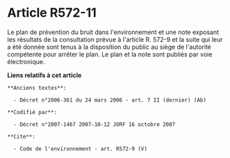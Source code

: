 # Article R572-11

Le plan de prévention du bruit dans l'environnement et une note exposant les résultats de la consultation prévue à l'article
R. 572-9 et la suite qui leur a été donnée sont tenus à la disposition du public au siège de l'autorité compétente pour
arrêter le plan. Le plan et la note sont publiés par voie électronique.

**Liens relatifs à cet article**

	**Anciens textes**:

	  - Décret n°2006-361 du 24 mars 2006 - art. 7 II (dernier) (Ab)

	**Codifié par**:

	  - Décret n°2007-1467 2007-10-12 JORF 16 octobre 2007

	**Cite**:

	  - Code de l'environnement - art. R572-9 (V)
